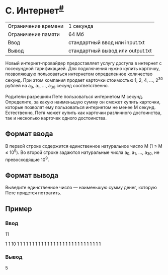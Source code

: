 
# C. Интернет<sup>[#](https://contest.yandex.ru/contest/74964/problems/C/)<sup>

| | |
|---|---|
|Ограничение времени|1 секунда|
|Ограничение памяти|64 Мб|
|Ввод|стандартный ввод или input.txt|
|Вывод|стандартный вывод или output.txt|

Новый интернет-провайдер предоставляет услугу доступа в интернет с посекундной тарификацией. Для подключения нужно купить карточку, позволяющую пользоваться интернетом определенное количество секунд. При этом компания продает карточки стоимостью 1, 2, 4, …, 2<sup>30</sup> рублей на a<sub>0</sub>​, a<sub>1</sub>​, …, a<sub>30</sub>​ секунд соответственно.

Родители разрешили Пете пользоваться интернетом M секунд. Определите, за какую наименьшую сумму он сможет купить карточки, которые позволят ему пользоваться интернетом не менее M секунд. Естественно, Петя может купить как карточки различного достоинства, так и несколько карточек одного достоинства.

## Формат ввода

В первой строке содержится единственное натуральное число M (1 ≤ M ≤ 10<sup>9</sup>). Во второй строке задаются натуральные числа a<sub>0</sub>​, a<sub>1</sub>​, …, a<sub>30</sub>​, не превосходящие 10<sup>9</sup>.

## Формат вывода

Выведите единственное число — наименьшую сумму денег, которую Пете придется потратить.

## Пример


### Ввод

11

1 1 10 1 1 1 1 1 1 1 1 1 1 1 1 1 1 1 1 1 1 1 1 1 1 1 1 1 1 1 1

### Вывод
5
